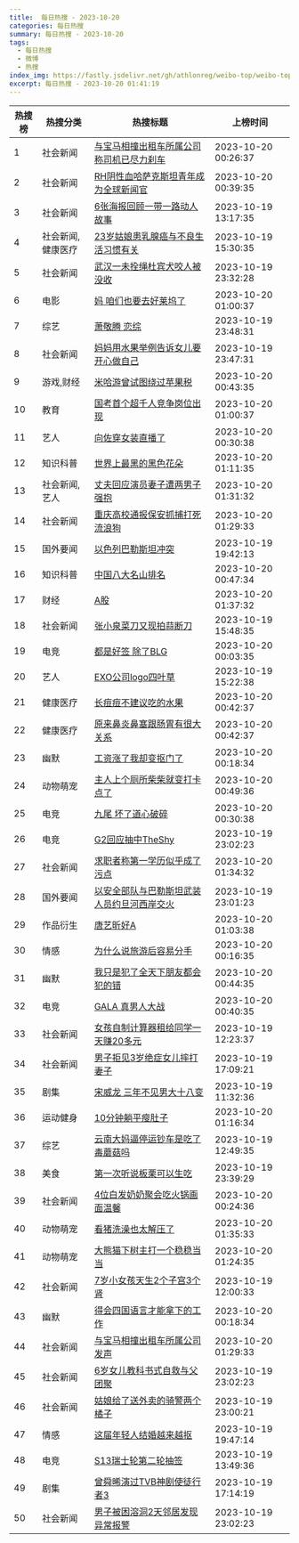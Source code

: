 ```yaml
---
title:  每日热搜 - 2023-10-20
categories: 每日热搜
summary: 每日热搜 - 2023-10-20
tags:
  - 每日热搜
  - 微博
  - 热搜
index_img: https://fastly.jsdelivr.net/gh/athlonreg/weibo-top/weibo-top.jpeg
excerpt: 每日热搜 - 2023-10-20 01:41:19
---
```


| 热搜榜 | 热搜分类 | 热搜标题 | 上榜时间 |
| --- | --- | --- | --- |
| 1 | 社会新闻 | [与宝马相撞出租车所属公司称司机已尽力刹车](https://s.weibo.com/weibo%3Fq%3D%2523%E4%B8%8E%E5%AE%9D%E9%A9%AC%E7%9B%B8%E6%92%9E%E5%87%BA%E7%A7%9F%E8%BD%A6%E6%89%80%E5%B1%9E%E5%85%AC%E5%8F%B8%E7%A7%B0%E5%8F%B8%E6%9C%BA%E5%B7%B2%E5%B0%BD%E5%8A%9B%E5%88%B9%E8%BD%A6%2523) | 2023-10-20 00:26:37 | 
| 2 | 社会新闻 | [RH阴性血哈萨克斯坦青年成为全球新闻官](https://s.weibo.com/weibo%3Fq%3D%2523RH%E9%98%B4%E6%80%A7%E8%A1%80%E5%93%88%E8%90%A8%E5%85%8B%E6%96%AF%E5%9D%A6%E9%9D%92%E5%B9%B4%E6%88%90%E4%B8%BA%E5%85%A8%E7%90%83%E6%96%B0%E9%97%BB%E5%AE%98%2523) | 2023-10-20 00:39:35 | 
| 3 | 社会新闻 | [6张海报回顾一带一路动人故事](https://s.weibo.com/weibo%3Fq%3D%25236%E5%BC%A0%E6%B5%B7%E6%8A%A5%E5%9B%9E%E9%A1%BE%E4%B8%80%E5%B8%A6%E4%B8%80%E8%B7%AF%E5%8A%A8%E4%BA%BA%E6%95%85%E4%BA%8B%2523) | 2023-10-19 13:17:35 | 
| 4 | 社会新闻,健康医疗 | [23岁姑娘患乳腺癌与不良生活习惯有关](https://s.weibo.com/weibo%3Fq%3D%252323%E5%B2%81%E5%A7%91%E5%A8%98%E6%82%A3%E4%B9%B3%E8%85%BA%E7%99%8C%E4%B8%8E%E4%B8%8D%E8%89%AF%E7%94%9F%E6%B4%BB%E4%B9%A0%E6%83%AF%E6%9C%89%E5%85%B3%2523) | 2023-10-19 15:30:35 | 
| 5 | 社会新闻 | [武汉一未拴绳杜宾犬咬人被没收](https://s.weibo.com/weibo%3Fq%3D%2523%E6%AD%A6%E6%B1%89%E4%B8%80%E6%9C%AA%E6%8B%B4%E7%BB%B3%E6%9D%9C%E5%AE%BE%E7%8A%AC%E5%92%AC%E4%BA%BA%E8%A2%AB%E6%B2%A1%E6%94%B6%2523) | 2023-10-19 23:32:28 | 
| 6 | 电影 | [妈 咱们也要去好莱坞了](https://s.weibo.com/weibo%3Fq%3D%2523%E5%A6%88%20%E5%92%B1%E4%BB%AC%E4%B9%9F%E8%A6%81%E5%8E%BB%E5%A5%BD%E8%8E%B1%E5%9D%9E%E4%BA%86%2523) | 2023-10-20 01:00:37 | 
| 7 | 综艺 | [萧敬腾 恋综](https://s.weibo.com/weibo%3Fq%3D%2523%E8%90%A7%E6%95%AC%E8%85%BE%20%E6%81%8B%E7%BB%BC%2523) | 2023-10-19 23:48:31 | 
| 8 | 社会新闻 | [妈妈用水果举例告诉女儿要开心做自己](https://s.weibo.com/weibo%3Fq%3D%2523%E5%A6%88%E5%A6%88%E7%94%A8%E6%B0%B4%E6%9E%9C%E4%B8%BE%E4%BE%8B%E5%91%8A%E8%AF%89%E5%A5%B3%E5%84%BF%E8%A6%81%E5%BC%80%E5%BF%83%E5%81%9A%E8%87%AA%E5%B7%B1%2523) | 2023-10-19 23:47:31 | 
| 9 | 游戏,财经 | [米哈游曾试图绕过苹果税](https://s.weibo.com/weibo%3Fq%3D%2523%E7%B1%B3%E5%93%88%E6%B8%B8%E6%9B%BE%E8%AF%95%E5%9B%BE%E7%BB%95%E8%BF%87%E8%8B%B9%E6%9E%9C%E7%A8%8E%2523) | 2023-10-20 00:43:35 | 
| 10 | 教育 | [国考首个超千人竞争岗位出现](https://s.weibo.com/weibo%3Fq%3D%2523%E5%9B%BD%E8%80%83%E9%A6%96%E4%B8%AA%E8%B6%85%E5%8D%83%E4%BA%BA%E7%AB%9E%E4%BA%89%E5%B2%97%E4%BD%8D%E5%87%BA%E7%8E%B0%2523) | 2023-10-20 01:00:37 | 
| 11 | 艺人 | [向佐穿女装直播了](https://s.weibo.com/weibo%3Fq%3D%2523%E5%90%91%E4%BD%90%E7%A9%BF%E5%A5%B3%E8%A3%85%E7%9B%B4%E6%92%AD%E4%BA%86%2523) | 2023-10-20 00:30:38 | 
| 12 | 知识科普 | [世界上最黑的黑色花朵](https://s.weibo.com/weibo%3Fq%3D%2523%E4%B8%96%E7%95%8C%E4%B8%8A%E6%9C%80%E9%BB%91%E7%9A%84%E9%BB%91%E8%89%B2%E8%8A%B1%E6%9C%B5%2523) | 2023-10-20 01:11:35 | 
| 13 | 社会新闻,艺人 | [丈夫回应演员妻子遭两男子强抱](https://s.weibo.com/weibo%3Fq%3D%2523%E4%B8%88%E5%A4%AB%E5%9B%9E%E5%BA%94%E6%BC%94%E5%91%98%E5%A6%BB%E5%AD%90%E9%81%AD%E4%B8%A4%E7%94%B7%E5%AD%90%E5%BC%BA%E6%8A%B1%2523) | 2023-10-20 01:31:32 | 
| 14 | 社会新闻 | [重庆高校通报保安抓捕打死流浪狗](https://s.weibo.com/weibo%3Fq%3D%2523%E9%87%8D%E5%BA%86%E9%AB%98%E6%A0%A1%E9%80%9A%E6%8A%A5%E4%BF%9D%E5%AE%89%E6%8A%93%E6%8D%95%E6%89%93%E6%AD%BB%E6%B5%81%E6%B5%AA%E7%8B%97%2523) | 2023-10-20 01:29:33 | 
| 15 | 国外要闻 | [以色列巴勒斯坦冲突](https://s.weibo.com/weibo%3Fq%3D%2523%E4%BB%A5%E8%89%B2%E5%88%97%E5%B7%B4%E5%8B%92%E6%96%AF%E5%9D%A6%E5%86%B2%E7%AA%81%2523) | 2023-10-19 19:42:13 | 
| 16 | 知识科普 | [中国八大名山排名](https://s.weibo.com/weibo%3Fq%3D%2523%E4%B8%AD%E5%9B%BD%E5%85%AB%E5%A4%A7%E5%90%8D%E5%B1%B1%E6%8E%92%E5%90%8D%2523) | 2023-10-20 00:47:34 | 
| 17 | 财经 | [A股](https://s.weibo.com/weibo%3Fq%3D%2523A%E8%82%A1%2523) | 2023-10-20 01:37:32 | 
| 18 | 社会新闻 | [张小泉菜刀又现拍蒜断刀](https://s.weibo.com/weibo%3Fq%3D%2523%E5%BC%A0%E5%B0%8F%E6%B3%89%E8%8F%9C%E5%88%80%E5%8F%88%E7%8E%B0%E6%8B%8D%E8%92%9C%E6%96%AD%E5%88%80%2523) | 2023-10-19 15:48:35 | 
| 19 | 电竞 | [都是好签 除了BLG](https://s.weibo.com/weibo%3Fq%3D%2523%E9%83%BD%E6%98%AF%E5%A5%BD%E7%AD%BE%20%E9%99%A4%E4%BA%86BLG%2523) | 2023-10-20 00:03:35 | 
| 20 | 艺人 | [EXO公司logo四叶草](https://s.weibo.com/weibo%3Fq%3D%2523EXO%E5%85%AC%E5%8F%B8logo%E5%9B%9B%E5%8F%B6%E8%8D%89%2523) | 2023-10-19 15:22:38 | 
| 21 | 健康医疗 | [长痘痘不建议吃的水果](https://s.weibo.com/weibo%3Fq%3D%2523%E9%95%BF%E7%97%98%E7%97%98%E4%B8%8D%E5%BB%BA%E8%AE%AE%E5%90%83%E7%9A%84%E6%B0%B4%E6%9E%9C%2523) | 2023-10-20 00:42:37 | 
| 22 | 健康医疗 | [原来鼻炎鼻塞跟肠胃有很大关系](https://s.weibo.com/weibo%3Fq%3D%2523%E5%8E%9F%E6%9D%A5%E9%BC%BB%E7%82%8E%E9%BC%BB%E5%A1%9E%E8%B7%9F%E8%82%A0%E8%83%83%E6%9C%89%E5%BE%88%E5%A4%A7%E5%85%B3%E7%B3%BB%2523) | 2023-10-20 00:42:37 | 
| 23 | 幽默 | [工资涨了我却变抠门了](https://s.weibo.com/weibo%3Fq%3D%2523%E5%B7%A5%E8%B5%84%E6%B6%A8%E4%BA%86%E6%88%91%E5%8D%B4%E5%8F%98%E6%8A%A0%E9%97%A8%E4%BA%86%2523) | 2023-10-20 00:18:34 | 
| 24 | 动物萌宠 | [主人上个厕所柴柴就变打卡点了](https://s.weibo.com/weibo%3Fq%3D%2523%E4%B8%BB%E4%BA%BA%E4%B8%8A%E4%B8%AA%E5%8E%95%E6%89%80%E6%9F%B4%E6%9F%B4%E5%B0%B1%E5%8F%98%E6%89%93%E5%8D%A1%E7%82%B9%E4%BA%86%2523) | 2023-10-20 00:49:36 | 
| 25 | 电竞 | [九尾 坏了道心破碎](https://s.weibo.com/weibo%3Fq%3D%2523%E4%B9%9D%E5%B0%BE%20%E5%9D%8F%E4%BA%86%E9%81%93%E5%BF%83%E7%A0%B4%E7%A2%8E%2523) | 2023-10-20 00:30:38 | 
| 26 | 电竞 | [G2回应抽中TheShy](https://s.weibo.com/weibo%3Fq%3D%2523G2%E5%9B%9E%E5%BA%94%E6%8A%BD%E4%B8%ADTheShy%2523) | 2023-10-19 23:02:23 | 
| 27 | 社会新闻 | [求职者称第一学历似乎成了污点](https://s.weibo.com/weibo%3Fq%3D%2523%E6%B1%82%E8%81%8C%E8%80%85%E7%A7%B0%E7%AC%AC%E4%B8%80%E5%AD%A6%E5%8E%86%E4%BC%BC%E4%B9%8E%E6%88%90%E4%BA%86%E6%B1%A1%E7%82%B9%2523) | 2023-10-20 01:34:32 | 
| 28 | 国外要闻 | [以安全部队与巴勒斯坦武装人员约旦河西岸交火](https://s.weibo.com/weibo%3Fq%3D%2523%E4%BB%A5%E5%AE%89%E5%85%A8%E9%83%A8%E9%98%9F%E4%B8%8E%E5%B7%B4%E5%8B%92%E6%96%AF%E5%9D%A6%E6%AD%A6%E8%A3%85%E4%BA%BA%E5%91%98%E7%BA%A6%E6%97%A6%E6%B2%B3%E8%A5%BF%E5%B2%B8%E4%BA%A4%E7%81%AB%2523) | 2023-10-19 23:01:23 | 
| 29 | 作品衍生 | [唐艺昕好A](https://s.weibo.com/weibo%3Fq%3D%2523%E5%94%90%E8%89%BA%E6%98%95%E5%A5%BDA%2523) | 2023-10-20 01:03:38 | 
| 30 | 情感 | [为什么说旅游后容易分手](https://s.weibo.com/weibo%3Fq%3D%2523%E4%B8%BA%E4%BB%80%E4%B9%88%E8%AF%B4%E6%97%85%E6%B8%B8%E5%90%8E%E5%AE%B9%E6%98%93%E5%88%86%E6%89%8B%2523) | 2023-10-20 00:16:35 | 
| 31 | 幽默 | [我只是犯了全天下朋友都会犯的错](https://s.weibo.com/weibo%3Fq%3D%2523%E6%88%91%E5%8F%AA%E6%98%AF%E7%8A%AF%E4%BA%86%E5%85%A8%E5%A4%A9%E4%B8%8B%E6%9C%8B%E5%8F%8B%E9%83%BD%E4%BC%9A%E7%8A%AF%E7%9A%84%E9%94%99%2523) | 2023-10-20 00:44:35 | 
| 32 | 电竞 | [GALA 真男人大战](https://s.weibo.com/weibo%3Fq%3D%2523GALA%20%E7%9C%9F%E7%94%B7%E4%BA%BA%E5%A4%A7%E6%88%98%2523) | 2023-10-20 00:40:35 | 
| 33 | 社会新闻 | [女孩自制计算器租给同学一天赚20多元](https://s.weibo.com/weibo%3Fq%3D%2523%E5%A5%B3%E5%AD%A9%E8%87%AA%E5%88%B6%E8%AE%A1%E7%AE%97%E5%99%A8%E7%A7%9F%E7%BB%99%E5%90%8C%E5%AD%A6%E4%B8%80%E5%A4%A9%E8%B5%9A20%E5%A4%9A%E5%85%83%2523) | 2023-10-19 12:23:37 | 
| 34 | 社会新闻 | [男子拒见3岁绝症女儿摔打妻子](https://s.weibo.com/weibo%3Fq%3D%2523%E7%94%B7%E5%AD%90%E6%8B%92%E8%A7%813%E5%B2%81%E7%BB%9D%E7%97%87%E5%A5%B3%E5%84%BF%E6%91%94%E6%89%93%E5%A6%BB%E5%AD%90%2523) | 2023-10-19 17:09:21 | 
| 35 | 剧集 | [宋威龙 三年不见男大十八变](https://s.weibo.com/weibo%3Fq%3D%2523%E5%AE%8B%E5%A8%81%E9%BE%99%20%E4%B8%89%E5%B9%B4%E4%B8%8D%E8%A7%81%E7%94%B7%E5%A4%A7%E5%8D%81%E5%85%AB%E5%8F%98%2523) | 2023-10-19 11:32:36 | 
| 36 | 运动健身 | [10分钟躺平瘦肚子](https://s.weibo.com/weibo%3Fq%3D%252310%E5%88%86%E9%92%9F%E8%BA%BA%E5%B9%B3%E7%98%A6%E8%82%9A%E5%AD%90%2523) | 2023-10-20 01:16:34 | 
| 37 | 综艺 | [云南大妈逼停运钞车是吃了毒蘑菇吗](https://s.weibo.com/weibo%3Fq%3D%2523%E4%BA%91%E5%8D%97%E5%A4%A7%E5%A6%88%E9%80%BC%E5%81%9C%E8%BF%90%E9%92%9E%E8%BD%A6%E6%98%AF%E5%90%83%E4%BA%86%E6%AF%92%E8%98%91%E8%8F%87%E5%90%97%2523) | 2023-10-19 12:49:35 | 
| 38 | 美食 | [第一次听说板栗可以生吃](https://s.weibo.com/weibo%3Fq%3D%2523%E7%AC%AC%E4%B8%80%E6%AC%A1%E5%90%AC%E8%AF%B4%E6%9D%BF%E6%A0%97%E5%8F%AF%E4%BB%A5%E7%94%9F%E5%90%83%2523) | 2023-10-19 23:39:29 | 
| 39 | 社会新闻 | [4位白发奶奶聚会吃火锅画面温馨](https://s.weibo.com/weibo%3Fq%3D%25234%E4%BD%8D%E7%99%BD%E5%8F%91%E5%A5%B6%E5%A5%B6%E8%81%9A%E4%BC%9A%E5%90%83%E7%81%AB%E9%94%85%E7%94%BB%E9%9D%A2%E6%B8%A9%E9%A6%A8%2523) | 2023-10-20 00:24:36 | 
| 40 | 动物萌宠 | [看猪洗澡也太解压了](https://s.weibo.com/weibo%3Fq%3D%2523%E7%9C%8B%E7%8C%AA%E6%B4%97%E6%BE%A1%E4%B9%9F%E5%A4%AA%E8%A7%A3%E5%8E%8B%E4%BA%86%2523) | 2023-10-20 01:35:33 | 
| 41 | 动物萌宠 | [大熊猫下树主打一个稳稳当当](https://s.weibo.com/weibo%3Fq%3D%2523%E5%A4%A7%E7%86%8A%E7%8C%AB%E4%B8%8B%E6%A0%91%E4%B8%BB%E6%89%93%E4%B8%80%E4%B8%AA%E7%A8%B3%E7%A8%B3%E5%BD%93%E5%BD%93%2523) | 2023-10-20 01:24:35 | 
| 42 | 社会新闻 | [7岁小女孩天生2个子宫3个肾](https://s.weibo.com/weibo%3Fq%3D%25237%E5%B2%81%E5%B0%8F%E5%A5%B3%E5%AD%A9%E5%A4%A9%E7%94%9F2%E4%B8%AA%E5%AD%90%E5%AE%AB3%E4%B8%AA%E8%82%BE%2523) | 2023-10-19 12:00:33 | 
| 43 | 幽默 | [得会四国语言才能拿下的工作](https://s.weibo.com/weibo%3Fq%3D%2523%E5%BE%97%E4%BC%9A%E5%9B%9B%E5%9B%BD%E8%AF%AD%E8%A8%80%E6%89%8D%E8%83%BD%E6%8B%BF%E4%B8%8B%E7%9A%84%E5%B7%A5%E4%BD%9C%2523) | 2023-10-20 00:18:34 | 
| 44 | 社会新闻 | [与宝马相撞出租车所属公司发声](https://s.weibo.com/weibo%3Fq%3D%2523%E4%B8%8E%E5%AE%9D%E9%A9%AC%E7%9B%B8%E6%92%9E%E5%87%BA%E7%A7%9F%E8%BD%A6%E6%89%80%E5%B1%9E%E5%85%AC%E5%8F%B8%E5%8F%91%E5%A3%B0%2523) | 2023-10-20 01:29:33 | 
| 45 | 社会新闻 | [6岁女儿教科书式自救与父团聚](https://s.weibo.com/weibo%3Fq%3D%25236%E5%B2%81%E5%A5%B3%E5%84%BF%E6%95%99%E7%A7%91%E4%B9%A6%E5%BC%8F%E8%87%AA%E6%95%91%E4%B8%8E%E7%88%B6%E5%9B%A2%E8%81%9A%2523) | 2023-10-19 23:02:23 | 
| 46 | 社会新闻 | [姑娘给了送外卖的骑警两个橘子](https://s.weibo.com/weibo%3Fq%3D%2523%E5%A7%91%E5%A8%98%E7%BB%99%E4%BA%86%E9%80%81%E5%A4%96%E5%8D%96%E7%9A%84%E9%AA%91%E8%AD%A6%E4%B8%A4%E4%B8%AA%E6%A9%98%E5%AD%90%2523) | 2023-10-19 23:00:21 | 
| 47 | 情感 | [这届年轻人结婚越来越抠](https://s.weibo.com/weibo%3Fq%3D%2523%E8%BF%99%E5%B1%8A%E5%B9%B4%E8%BD%BB%E4%BA%BA%E7%BB%93%E5%A9%9A%E8%B6%8A%E6%9D%A5%E8%B6%8A%E6%8A%A0%2523) | 2023-10-19 19:47:14 | 
| 48 | 电竞 | [S13瑞士轮第二轮抽签](https://s.weibo.com/weibo%3Fq%3D%2523S13%E7%91%9E%E5%A3%AB%E8%BD%AE%E7%AC%AC%E4%BA%8C%E8%BD%AE%E6%8A%BD%E7%AD%BE%2523) | 2023-10-19 13:49:36 | 
| 49 | 剧集 | [曾舜晞演过TVB神剧使徒行者3](https://s.weibo.com/weibo%3Fq%3D%2523%E6%9B%BE%E8%88%9C%E6%99%9E%E6%BC%94%E8%BF%87TVB%E7%A5%9E%E5%89%A7%E4%BD%BF%E5%BE%92%E8%A1%8C%E8%80%853%2523) | 2023-10-19 17:14:19 | 
| 50 | 社会新闻 | [男子被困溶洞2天邻居发现异常报警](https://s.weibo.com/weibo%3Fq%3D%2523%E7%94%B7%E5%AD%90%E8%A2%AB%E5%9B%B0%E6%BA%B6%E6%B4%9E2%E5%A4%A9%E9%82%BB%E5%B1%85%E5%8F%91%E7%8E%B0%E5%BC%82%E5%B8%B8%E6%8A%A5%E8%AD%A6%2523) | 2023-10-19 23:02:23 | 
